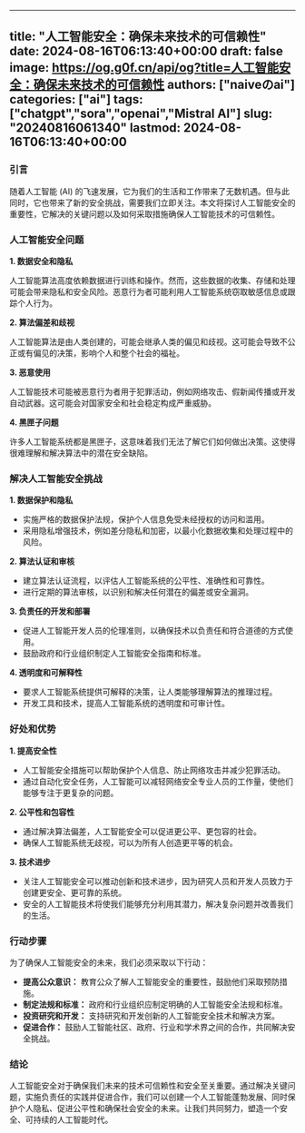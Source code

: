 
---
title: "人工智能安全：确保未来技术的可信赖性"
date: 2024-08-16T06:13:40+00:00
draft: false
image: https://og.g0f.cn/api/og?title=人工智能安全：确保未来技术的可信赖性
authors: ["naiveのai"]
categories: ["ai"]
tags: ["chatgpt","sora","openai","Mistral AI"]
slug: "20240816061340"
lastmod: 2024-08-16T06:13:40+00:00
---
### 引言

随着人工智能 (AI) 的飞速发展，它为我们的生活和工作带来了无数机遇。但与此同时，它也带来了新的安全挑战，需要我们立即关注。本文将探讨人工智能安全的重要性，它解决的关键问题以及如何采取措施确保人工智能技术的可信赖性。

### 人工智能安全问题

**1. 数据安全和隐私**

人工智能算法高度依赖数据进行训练和操作。然而，这些数据的收集、存储和处理可能会带来隐私和安全风险。恶意行为者可能利用人工智能系统窃取敏感信息或跟踪个人行为。

**2. 算法偏差和歧视**

人工智能算法是由人类创建的，可能会继承人类的偏见和歧视。这可能会导致不公正或有偏见的决策，影响个人和整个社会的福祉。

**3. 恶意使用**

人工智能技术可能被恶意行为者用于犯罪活动，例如网络攻击、假新闻传播或开发自动武器。这可能会对国家安全和社会稳定构成严重威胁。

**4. 黑匣子问题**

许多人工智能系统都是黑匣子，这意味着我们无法了解它们如何做出决策。这使得很难理解和解决算法中的潜在安全缺陷。

### 解决人工智能安全挑战

**1. 数据保护和隐私**

* 实施严格的数据保护法规，保护个人信息免受未经授权的访问和滥用。
* 采用隐私增强技术，例如差分隐私和加密，以最小化数据收集和处理过程中的风险。

**2. 算法认证和审核**

* 建立算法认证流程，以评估人工智能系统的公平性、准确性和可靠性。
* 进行定期的算法审核，以识别和解决任何潜在的偏差或安全漏洞。

**3. 负责任的开发和部署**

* 促进人工智能开发人员的伦理准则，以确保技术以负责任和符合道德的方式使用。
* 鼓励政府和行业组织制定人工智能安全指南和标准。

**4. 透明度和可解释性**

* 要求人工智能系统提供可解释的决策，让人类能够理解算法的推理过程。
* 开发工具和技术，提高人工智能系统的透明度和可审计性。

### 好处和优势

**1. 提高安全性**

* 人工智能安全措施可以帮助保护个人信息、防止网络攻击并减少犯罪活动。
* 通过自动化安全任务，人工智能可以减轻网络安全专业人员的工作量，使他们能够专注于更复杂的问题。

**2. 公平性和包容性**

* 通过解决算法偏差，人工智能安全可以促进更公平、更包容的社会。
* 确保人工智能系统无歧视，可以为所有人创造更平等的机会。

**3. 技术进步**

* 关注人工智能安全可以推动创新和技术进步，因为研究人员和开发人员致力于创建更安全、更可靠的系统。
* 安全的人工智能技术将使我们能够充分利用其潜力，解决复杂问题并改善我们的生活。

### 行动步骤

为了确保人工智能安全的未来，我们必须采取以下行动：

* **提高公众意识：** 教育公众了解人工智能安全的重要性，鼓励他们采取预防措施。
* **制定法规和标准：** 政府和行业组织应制定明确的人工智能安全法规和标准。
* **投资研究和开发：** 支持研究和开发创新的人工智能安全技术和解决方案。
* **促进合作：** 鼓励人工智能社区、政府、行业和学术界之间的合作，共同解决安全挑战。

### 结论

人工智能安全对于确保我们未来的技术可信赖性和安全至关重要。通过解决关键问题，实施负责任的实践并促进合作，我们可以创建一个人工智能蓬勃发展、同时保护个人隐私、促进公平性和确保社会安全的未来。让我们共同努力，塑造一个安全、可持续的人工智能时代。